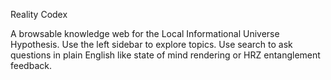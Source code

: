 
Reality Codex

A browsable knowledge web for the Local Informational Universe Hypothesis.
Use the left sidebar to explore topics. Use search to ask questions in plain English like state of mind rendering or HRZ entanglement feedback.
